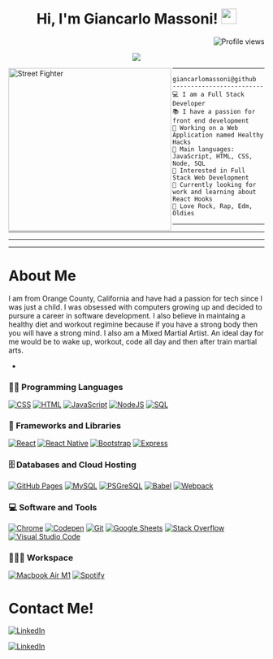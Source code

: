 <h1 align="center">
Hi, I'm Giancarlo Massoni!
  <img src="https://media.giphy.com/media/hvRJCLFzcasrR4ia7z/giphy.gif" width="30"></h1>
 <!--<img src="https://komarev.com/ghpvc/?username=giancarlomassoni&label=Profile%20Views&color=0e75b6&style=flat" align='right' alt="giancarlomassoni" />-->
 <img src="https://gpvc.arturio.dev/I-am-vishalmaurya" alt="Profile views" align='right'/> <a href="https://github.com/giancarlomassoni/giancarlomassoni/"> </a> 
<br/>

<p align="center">
  <a href="https://github.com/DenverCoder1/readme-typing-svg"><img src="https://readme-typing-svg.herokuapp.com?lines=Full+Stack+Web+Developer;Always%20learning%20new%20things&center=true&width=380&height=45"></a>
</p>

<img align="left" src="https://streetfighter.com/assets/images/about_chara_2.png" alt="Street Fighter" width="320" />
<hr>

```
giancarlomassoni@github
-------------------------
💻 I am a Full Stack Developer
📚 I have a passion for front end development
🔭 Working on a Web Application named Healthy Hacks
🌟 Main languages: JavaScript, HTML, CSS, Node, SQL
🚩 Interested in Full Stack Web Development
💖 Currently looking for work and learning about React Hooks
🎵 Love Rock, Rap, Edm, Oldies 
```
<hr>
<hr>
<hr>
<hr>
<h1>About Me</h1>
I am from Orange County, California and have had a passion for tech since I was just a child. I was obsessed with computers growing up and decided to pursure a career in software development. I also believe in maintaing a healthy diet and workout regimine because if you have a strong body then you will have a strong mind. I also am a Mixed Martial Artist. An ideal day for me would be to wake up, workout, code all day and then after train martial arts.












-
### 👨‍💻 Programming Languages

<p>
    <a href="https://github.com/search?q=user%3ADenverCoder1+is%3Arepo+language%3Acss"><img alt="CSS" src="https://img.shields.io/badge/CSS%20-%231572B6.svg?logo=css3&logoColor=white"></a>
    <a href="https://github.com/search?q=user%3ADenverCoder1+is%3Arepo+language%3Ahtml"><img alt="HTML" src="https://img.shields.io/badge/HTML%20-%23E34F26.svg?logo=html5&logoColor=white"></a>
    <a href="https://github.com/search?q=user%3ADenverCoder1+is%3Arepo+language%3Ajavascript"><img alt="JavaScript" src="https://img.shields.io/badge/JavaScript%20-%23F7DF1E.svg?logo=javascript&logoColor=black"></a>
    <a href="https://github.com/search?q=user%3ADenverCoder1+is%3Arepo+language%3Ajavascript"><img alt="NodeJS" src="https://img.shields.io/badge/Node.js%20-%2343853D.svg?logo=node.js&logoColor=white"></a>
    <a href="https://github.com/search?q=user%3ADenverCoder1+is%3Arepo+language%3Asql"><img alt="SQL" src="https://img.shields.io/badge/SQL%20-%23025E8C.svg?logo=amazon-dynamodb&logoColor=white"></a>

### 🧰 Frameworks and Libraries

<p>
    <a href="#"><img alt="React" src="https://img.shields.io/badge/React-20232A?style=for-the-badge&logo=react&logoColor=61DAFB"></a>
    <a href="#"><img alt="React Native" src="https://img.shields.io/badge/React_Native-20232A?style=for-the-badge&logo=react&logoColor=61DAFB"></a>
    <a href="#"><img alt="Bootstrap" src="https://img.shields.io/badge/Bootstrap-563D7C?style=for-the-badge&logo=bootstrap&logoColor=white"></a>
    <a href="#"><img alt="Express" src="https://img.shields.io/badge/Express.js-000000?style=for-the-badge&logo=express&logoColor=white"></a>


### 🗄️ Databases and Cloud Hosting

<p>
    <a href="#"><img alt="GitHub Pages" src="https://img.shields.io/badge/GitHub%20Pages-%23327FC7.svg?logo=github&logoColor=white"></a>
    <a href="#"><img alt="MySQL" src="https://img.shields.io/badge/MySQL-00000F?style=for-the-badge&logo=mysql&logoColor=white"></a>
    <a href="#"><img alt="PSGreSQL" src="https://img.shields.io/badge/PostgreSQL-316192?style=for-the-badge&logo=postgresql&logoColor=white"></a>
    <a href="#"><img alt="Babel" src="https://img.shields.io/badge/Babel-F9DC3E?style=for-the-badge&logo=babel&logoColor=white"></a>
    <a href="#"><img alt="Webpack" src="https://img.shields.io/badge/Webpack-8DD6F9?style=for-the-badge&logo=Webpack&logoColor=white"></a>


</p>

### 💻 Software and Tools

<p>
    <a href="#"><img alt="Chrome" src="https://img.shields.io/badge/Chrome-3DDC84?logo=google-chrome&logoColor=white"></a>
    <a href="#"><img alt="Codepen" src="https://img.shields.io/badge/Codepen-000000.svg?logo=codepen&logoColor=white"></a>
    <a href="#"><img alt="Git" src="https://img.shields.io/badge/Git%20-%23F05033.svg?logo=git&logoColor=white"></a>
    <a href="#"><img alt="Google Sheets" src="https://img.shields.io/badge/Google%20Sheets%20-%2334A853.svg?logo=google%20sheets&logoColor=white"></a>
    <a href="#"><img alt="Stack Overflow" src="https://img.shields.io/badge/-Stack%20Overflow-FE7A16?logo=stack-overflow&logoColor=white"></a>
    <a href="#"><img alt="Visual Studio Code" src="https://img.shields.io/badge/Visual%20Studio%20Code-0078d7.svg?logo=visual-studio-code&logoColor=white"></a>
</p>

### 👨🏽‍💻 Workspace
<p>
    <a href="#"><img alt="Macbook Air M1" src="https://img.shields.io/badge/Apple-MacBook_Air_2020-999999?style=for-the-badge&logo=apple&logoColor=white"></a>
    <a href="#"><img alt="Spotify" src="https://img.shields.io/badge/Spotify-1ED760?&style=for-the-badge&logo=spotify&logoColor=white"></a>
</p>



<h1>             Contact Me! </h1>                                                                       

<a href="https://www.linkedin.com/in/giancarlomassoni/"><img alt="LinkedIn" src="https://img.shields.io/badge/LinkedIn-0077B5?style=for-the-badge&logo=linkedin&logoColor=white"></a>

<a href="mailto:massonicarlo55@gmail.com"><img alt="LinkedIn" src="https://img.shields.io/badge/Gmail-D14836?style=for-the-badge&logo=gmail&logoColor=white"></a>






